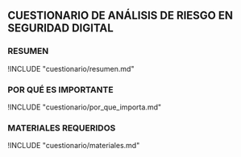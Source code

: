 ## CUESTIONARIO DE ANÁLISIS DE RIESGO EN SEGURIDAD DIGITAL

### RESUMEN

!INCLUDE "cuestionario/resumen.md"

### POR QUÉ ES IMPORTANTE

!INCLUDE "cuestionario/por_que_importa.md"

### MATERIALES REQUERIDOS

!INCLUDE "cuestionario/materiales.md"
